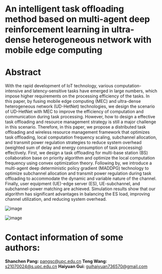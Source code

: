# An intelligent task offloading method based on multi-agent deep reinforcement learning in ultra-dense heterogeneous network with mobile edge computing


# Abstract

With the rapid development of IoT technology, various computation-intensive and latency-sensitive tasks have emerged in large numbers, which impose higher requirements on the processing efficiency of the tasks. In this paper, by fusing mobile edge computing (MEC) and ultra-dense heterogeneous network (UD-HetNet) technologies, we design the scenario of UD-HetNet with MEC to improve the efficiency of computation and communication during task processing. However, how to design a effective task offloading and resource management strategy is still a major challenge in this scenario. Therefore, in this paper, we propose a distributed task offloading and wireless resource management framework that optimizes task offloading, local computation frequency scaling, subchannel allocation, and transmit power regulation strategies to reduce system overhead (weighted sum of delay and energy consumption of task processing) effectively. First, we design a task offloading for multi-base station (BS) collaboration base on priority algorithm and optimize the local computation frequency using convex optimization theory. Following by, we introduce a multi-agent deep deterministic policy gradient (MADDPG) technology to optimize subchannel allocation and transmit power regulation during task offloading to accommodate the dynamic and variable nature of the channel. Finally, user equipment (UE)-edge server (ES), UE-subchannel, and subchannel-power matching are achieved. Simulation results show that our algorithm has significant advantages in balancing the ES load, improving channel utilization, and reducing system overhead.

![image](https://github.com/upc-ghy/W-MADDPG/assets/133858812/f2ec5919-7b56-4308-9bd3-45d541807f6a)


![image](https://github.com/upc-ghy/W-MADDPG/assets/133858812/328a3281-d682-490f-bb59-1ae104b751bd)


# Contact information of some authors:

**Shanchen Pang:** pangsc@upc.edu.cn
**Teng Wang:** s21070024@s.upc.edu.cn
**Haiyuan Gui:** guihaiyuan736570@gmail.com
